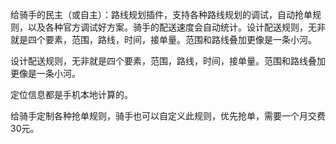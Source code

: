 给骑手的民主（或自主）：路线规划插件，支持各种路线规划的调试，自动抢单规则，以及各种官方调试好方案。骑手的配送速度会自动统计。设计配送规则，无非就是四个要素，范围，路线，时间，接单量。范围和路线叠加更像是一条小河。

设计配送规则，无非就是四个要素，范围，路线，时间，接单量。范围和路线叠加更像是一条小河。

定位信息都是手机本地计算的。

给骑手定制各种抢单规则，骑手也可以自定义此规则，优先抢单，需要一个月交费30元。